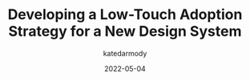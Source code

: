 ---
author: katedarmody
date: 2022-05-04
permalink: false
publisher: uxdesigncc
tags:
  - user-experience
  - design-systems
target_url: https://uxdesign.cc/developing-a-low-touch-adoption-strategy-for-a-new-design-system-314e520294e7
title: Developing a Low-Touch Adoption Strategy for a New Design System
---